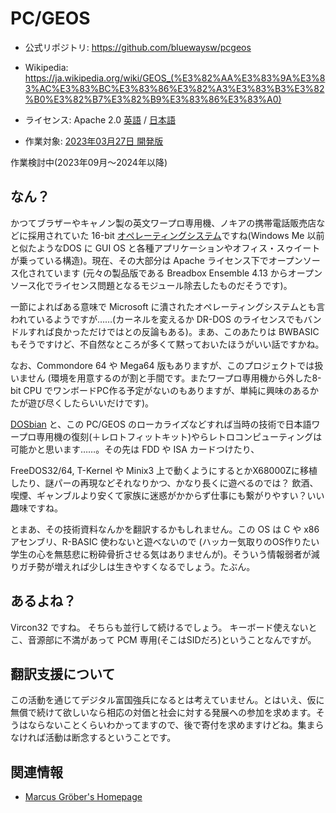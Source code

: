 # PC/GEOS

* 公式リポジトリ: https://github.com/bluewaysw/pcgeos
* Wikipedia: https://ja.wikipedia.org/wiki/GEOS_(%E3%82%AA%E3%83%9A%E3%83%AC%E3%83%BC%E3%83%86%E3%82%A3%E3%83%B3%E3%82%B0%E3%82%B7%E3%82%B9%E3%83%86%E3%83%A0)

* ライセンス: Apache 2.0 [英語](https://www.apache.org/licenses/LICENSE-2.0) / [日本語](https://licenses.opensource.jp/Apache-2.0/Apache-2.0.html)
* 作業対象: [2023年03月27日 開発版](https://github.com/bluewaysw/pcgeos/tree/9672d033f192a4fd5103103bf385cc8cd58c48b7)

作業検討中(2023年09月〜2024年以降)

## なん？
かつてブラザーやキャノン製の英文ワープロ専用機、ノキアの携帯電話販売店などに採用されていた 16-bit [オペレーティングシステム](http://toastytech.com/guis/bbe.html)ですね(Windows Me 以前と似たようなDOS に GUI OS と各種アプリケーションやオフィス・スゥイートが乗っている構造)。現在、その大部分は Apache ライセンス下でオープンソース化されています (元々の製品版である Breadbox Ensemble 4.13 からオープンソース化でライセンス問題となるモジュール除去したものだそうです)。

一節によればある意味で Microsoft に潰されたオペレーティングシステムとも言われているようですが……(カーネルを変えるか DR-DOS のライセンスでもバンドルすれば良かっただけではとの反論もある)。まあ、このあたりは BWBASIC もそうですけど、不自然なところが多くて黙っておいたほうがいい話ですかね。

なお、Commondore 64 や Mega64 版もありますが、このプロジェクトでは扱いません (環境を用意するのが割と手間です。またワープロ専用機から外した8-bit CPU でワンボードPC作る予定がないのもありますが、単純に興味のあるかたが遊び尽くしたらいいだけです)。

[DOSbian](https://github.com/appnjoy/dosbian) と、この PC/GEOS のローカライズなどすれば当時の技術で日本語ワープロ専用機の復刻(＋レロトフィットキット)やらレトロコンピューティングは可能かと思います……。その先は
FDD や ISA カードつけたり、

FreeDOS32/64, T-Kernel や Minix3 上で動くようにするとかX68000Zに移植したり、謎パーの再現などそれなりかつ、かなり長くに遊べるのでは？ 飲酒、喫煙、ギャンブルより安くて家族に迷惑がかからず仕事にも繋がりやすい？いい趣味ですね。

とまあ、その技術資料なんかを翻訳するかもしれません。この OS は C や x86 アセンブリ、R-BASIC 使わないと遊べないので (ハッカー気取りのOS作りたい学生の心を無慈悲に粉砕骨折させる気はありませんが)。そういう情報弱者が減りガチ勢が増えれば少しは生きやすくなるでしょう。たぶん。

## あるよね？

Vircon32 ですね。
そちらも並行して続けるでしょう。
キーボード使えないとこ、音源部に不満があって PCM 専用(そこはSIDだろ)ということなんですが。

## 翻訳支援について

この活動を通じてデジタル富国強兵になるとは考えていません。とはいえ、仮に無償で続けて欲しいなら相応の対価と社会に対する発展への参加を求めます。そうはならないことくらいわかってますので、後で寄付を求めますけどね。集まらなければ活動は断念するということです。

## 関連情報

* [Marcus Gröber's Homepage](http://mgroeber.de/)
